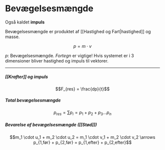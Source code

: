 # Bevægelsesmængde
Også kaldet **impuls**

Bevægelsesmængde er produktet af [[Hastighed og Fart|hastighed]] og masse.

$$p = m \cdot v$$

$p$: Bevægelsesmængde. *Fortegn* er vigtige! Hvis systemet er i 3 dimensioner bliver hastighed og impuls til vektorer.

---

##### [[Krafter]] og impuls

$$F_{res} = \frac{dp}{t}$$

##### Total bevægelsesmængde

$$p_{res} = \sum p_i = p_1 + p_2 + p_3 \dots p_n$$

##### Bevarelse af bevægelsesmængde ([[Stød]])
$$m_1 \cdot u_1 + m_2 \cdot u_2 = m_1 \cdot v_1 + m_2 \cdot v_2 \arrows p_{1,før} + p_{2,før} = p_{1,efter} + p_{2,efter}$$